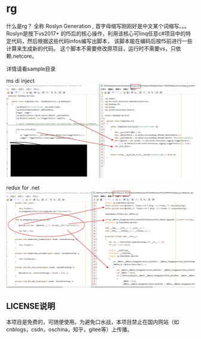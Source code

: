 # rg
什么是rg？ 全称 Roslyn Generation , 首字母缩写刚刚好是中文某个词缩写。。。
Roslyn是按下vs2017+ 的f5后的核心操作，利用该核心可linq任意c#项目中的特定代码，然后根据这些代码infos编写出脚本，
该脚本能在编码后按f5前进行一些计算来生成新的代码。
这个脚本不需要修改原项目，运行时不需要vs，只依赖.netcore。

详情请看sample目录

ms di inject
![ms di inject](./img/rg.msdi-inject.jpg)

redux for .net
![redux](./img/rg.redux.jpg)













## LICENSE说明
本项目是免费的，可随便使用。为避免口水战，本项目禁止在国内网站（如cnblogs，csdn，oschina，知乎，gitee等）上传播。
